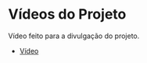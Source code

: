 # Vídeos do Projeto
Vídeo feito para a divulgação do projeto.
 - [Vídeo](https://youtu.be/ItDgHjIoFW4)

